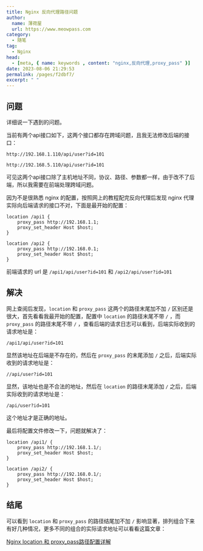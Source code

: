 ```yaml
---
title: Nginx 反向代理路径问题
author:
  name: 薄荷屋
  url: https://www.meowpass.com
category: 
  - 随笔
tag: 
  - Nginx
head:
  - [meta, { name: keywords , content: "nginx,反向代理,proxy_pass" }]
date: 2023-08-06 21:29:53
permalink: /pages/f2dbf7/
excerpt: " "
---
```




## 问题

详细说一下遇到的问题。

当前有两个api接口如下，这两个接口都存在跨域问题，且我无法修改后端的接口：

```
http://192.168.1.110/api/user?id=101
```

```
http://192.168.5.110/api/user?id=101
```

可见这两个api接口除了主机地址不同，协议、路径、参数都一样，由于改不了后端，所以我需要在前端处理跨域问题。

因为不是很熟悉 nginx 的配置，按照网上的教程配完反向代理后发现 nginx 代理实际向后端请求的接口不对，下面是最开始的配置：

```nginx
location /api1 {
    proxy_pass http://192.168.1.1;
    proxy_set_header Host $host;
}

location /api2 {
    proxy_pass http://192.168.0.1;
    proxy_set_header Host $host;
}
```

前端请求的 url 是 `/api1/api/user?id=101` 和 `/api2/api/user?id=101`

## 解决

网上查阅后发现，`location` 和 `proxy_pass` 这两个的路径末尾加不加 `/` 区别还是很大，首先看看我最开始的配置，配置中 `location` 的路径末尾不带 `/` ，而 `proxy_pass` 的路径末尾不带 `/` ，查看后端的请求日志可以看到，后端实际收到的请求地址是：

```
/api1/api/user?id=101
```

显然该地址在后端是不存在的，然后在 `proxy_pass` 的末尾添加 `/` 之后，后端实际收到的请求地址是：

```
//api/user?id=101
```

显然，该地址也是不合法的地址，然后在 `location` 的路径末尾添加 `/` 之后，后端实际收到的请求地址是：

```
/api/user?id=101
```

这个地址才是正确的地址。

最后将配置文件修改一下，问题就解决了：

```nginx
location /api1/ {
    proxy_pass http://192.168.1.1/;
    proxy_set_header Host $host;
}

location /api2/ {
    proxy_pass http://192.168.0.1/;
    proxy_set_header Host $host;
}
```

## 结尾

可以看到 `location` 和 `proxy_pass` 的路径结尾加不加 `/` 影响显著，排列组合下来有好几种情况，更多不同的组合的实际请求地址可以看看这篇文章：

[Nginx location 和 proxy_pass路径配置详解 ](https://www.cnblogs.com/operationhome/p/15212801.html)